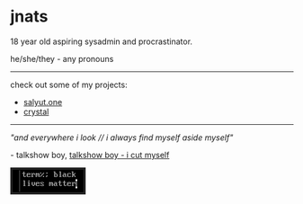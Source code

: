 # jnats
18 year old aspiring sysadmin and procrastinator.

he/she/they - any pronouns

---

check out some of my projects:

- [salyut.one](https://salyut.one) 
- [crystal](https://github.com/crystal-linux)

---
*"and everywhere i look // i always find myself aside myself"*

\- talkshow boy, [talkshow boy - i cut myself](https://www.youtube.com/watch?v=XmCQQopIh6I)

![](blm.png)
